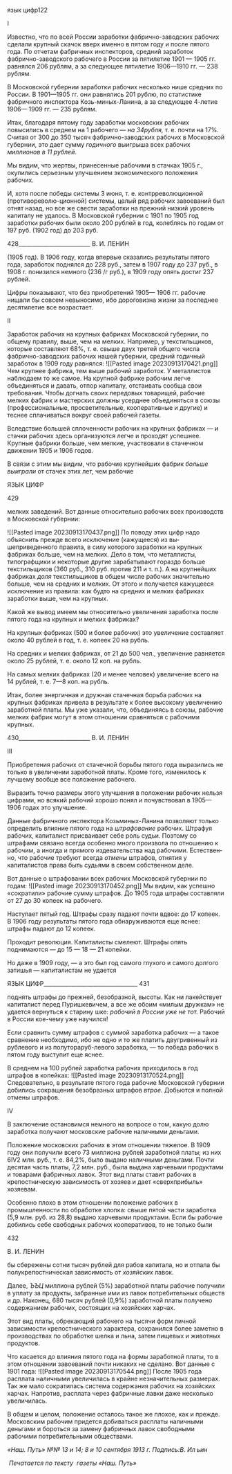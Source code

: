 язык цифр122

I

Известно, что по всей России заработки фабрично-заводских рабочих сделали круп­ный скачок вверх именно в пятом году и после пятого года. По отчетам фабричных ин­спекторов, средний заработок фабрично-заводского рабочего в России за пятилетие 1901 — 1905 гг. равнялся 206 рублям, а за следующее пятилетие 1906—1910 гг. — 238 рублям.

В Московской губернии заработки рабочих несколько нише средних по России. В 1901—1905 гг. они равнялись 201 рублю, по статистике фабричного инспектора Козь-миных-Ланина, а за следующее 4-летие 1906— 1909 гг. — 235 рублям.

Итак, благодаря пятому году заработки московских рабочих повысились в среднем на 1 рабочего — _на 34рубля,_ т. е. почти на 17%. Считая от 300 до 350 тысяч фабрично-заводских рабочих в Московской губернии, это дает сумму _годичного_ выигрыша всех рабочих _миллионов в 11 рублей._

Мы видим, что жертвы, принесенные рабочими в стачках 1905 г., окупились серьез­ным улучшением экономического положения рабочих.

И, хотя после победы системы 3 июня, т. е. контрреволюционной (противореволю-ционной) системы, целый ряд рабочих завоеваний был отнят назад, но все же свести заработки на прежний низкий уровень капиталу не удалось. В Московской губернии с 1901 по 1905 год заработки рабочих были около 200 рублей в год, колеблясь по годам от 197 руб. (1902 год) до 203 руб.

  

428__________________________ В. И. ЛЕНИН

(1905 год). В 1906 году, когда впервые сказались результаты пятого года, заработок поднялся до 228 руб., затем в 1907 году до 237 руб., в 1908 г. понизился немного (236 /г руб.), в 1909 году опять достиг 237 рублей.

Цифры показывают, что без приобретений 1905— 1906 гг. рабочие нищали бы со­всем невыносимо, ибо дороговизна жизни за последнее десятилетие все возрастает.

II

Заработок рабочих на крупных фабриках Московской губернии, по общему правилу, выше, чем на мелких. Например, у текстильщиков, которые составляют 68%, т. е. свы­ше двух третей общего числа фабрично-заводских рабочих нашей губернии, средний годичный заработок в 1909 году равнялся:
![[Pasted image 20230913170421.png]]
Чем крупнее фабрика, тем выше рабочий заработок. У металлистов наблюдаем то же самое. На крупной фабрике рабочим легче объединяться и давать, отпор капиталу, от­стаивать сообща свои требования. Чтобы догнать своих передовых товарищей, рабочие мелких фабрик и мастерских должны усерднее объединяться в союзы (профессиональ­ные, просветительные, кооперативные и другие) и теснее сплачиваться вокруг своей рабочей газеты.

Вследствие большей сплоченности рабочих на крупных фабриках — и стачки рабо­чих здесь организуются легче и проходят успешнее. Крупные фабрики больше, чем мелкие, участвовали в стачечном движении 1905 и 1906 годов.

В связи с этим мы видим, что рабочие крупнейших фабрик _больше выиграли_ от ста­чек этих лет, чем рабочие

  

ЯЗЫК ЦИФР

  

429

  

мелких заведений. Вот данные относительно рабочих всех производств в Московской губернии:

![[Pasted image 20230913170437.png]]
По поводу этих цифр надо объяснить прежде всего исключение (кажущееся) из вы­шеприведенного правила, в силу которого заработки на крупных фабриках больше, чем на мелких. Дело в том, что металлисты, типографщики и некоторые другие зарабаты­вают гораздо больше текстильщиков (360 руб., 310 руб. против 211 и т. п.). А на круп­нейших фабриках _доля_ текстильщиков в общем числе рабочих значительно больше, чем на средних и мелких. От этого и получается кажущееся исключение из правила: как будто на средних и мелких фабриках заработки выше, чем на крупных.

Какой же вывод имеем мы относительно увеличения заработка после пятого года на крупных и мелких фабриках?

На крупных фабриках (500 и более рабочих) это увеличение составляет около 40 рублей в год, т. е. копеек 20 на рубль.

На средних и мелких фабриках, от 21 до 500 чел., увеличение равняется около 25 рублей, т. е. около 12 коп. на рубль.

На самых мелких фабриках (20 и менее человек) увеличение всего на 14 рублей, т. е. 7—8 коп. на рубль.

Итак, более энергичная и дружная стачечная борьба рабочих на крупных фабриках привела в результате к более высокому увеличению заработной платы. Мы уже указа­ли, что, объединяясь в союзы, рабочие мелких фабрик могут в этом отношении срав­няться с рабочими крупных.

  

430__________________________ В. И. ЛЕНИН

III

Приобретения рабочих от стачечной борьбы пятого года выразились не только в увеличении заработной платы. Кроме того, изменилось к лучшему вообще все положе­ние рабочего.

Выразить точно размеры этого улучшения в положении рабочих нельзя цифрами, но всякий рабочий хорошо понял и почувствовал в 1905—1906 годах это улучшение.

Данные фабричного инспектора Козьминых-Ланина позволяют только определить влияние пятого года на _штрафование_ рабочих. Штрафуя рабочих, капиталист присваи­вает себе роль судьи. Поэтому со штрафами связано всегда особенно много произвола по отношению к рабочим, а иногда и прямого издевательства над рабочими. Естествен­но, что рабочие требуют всегда _отмены_ штрафов, отнятия у капиталистов права быть судьями в своем собственном деле.

Вот данные о штрафовании всех рабочих Московской губернии по годам:
![[Pasted image 20230913170452.png]]
Мы видим, как успешно «сократили» рабочие сумму штрафов. До 1905 года штрафы составляли от 27 до 30 копеек на рабочего.

Наступает пятый год. Штрафы сразу падают почти вдвое: до 17 копеек. В 1906 году результаты пятого года обнаруживаются еще яснее: штрафы падают до 12 копеек.

Проходит революция. Капиталисты смелеют. Штрафы опять поднимаются — до 15 — 18 — 21 копейки.

Но даже в 1909 году, — а это был год самого глухого и самого долгого затишья — капиталистам не удается

  

ЯЗЫК ЦИФР__________________________________ 431

поднять штрафы до прежней, безобразной, высоты. Как ни лакействует капиталист пе­ред Пуришкевичем, а все же обоим «милым дружкам» не удается вернуться к стари­ну шке: _рабочий в России уже не тот._ Рабочий в России кое-чему уже научился!

Если сравнить сумму штрафов с суммой заработка рабочих — а такое сравнение не­обходимо, ибо не одно и то же платить двугривенный из рублевого и из полутораруб-левого заработка, — то победа рабочих в пятом году выступит еще яснее.

В среднем на 100 рублей заработка рабочих приходилось в год штрафов в копейках:
![[Pasted image 20230913170524.png]]
Следовательно, в результате пятого года рабочие Московской губернии добились сокращения безобразных штрафов _втрое._ Добьются и полной отмены штрафов.

IV

В заключение остановимся немного на вопросе о том, какую долю заработка полу­чают московские рабочие наличными деньгами.

Положение московских рабочих в этом отношении тяжелое. В 1909 году они полу­чили всего 73 миллиона рублей заработной платы; из них 6IV2 млн. руб., т. е. 84,2%, было выдано наличными деньгами. Почти десятая часть платы, 7,2 млн. руб., была вы­дана харчевыми продуктами и товарами фабричных лавок. Этот вид платы ставит ра­бочих в крепостническую зависимость от хозяев и дает «сверхприбыль» хозяевам.

Особенно плохо в этом отношении положение рабочих в промышленности по обра­ботке хлопка: свыше пятой части заработка (5,9 млн. руб. из 28,8) выдано харчевыми продуктами. Если бы рабочие добились себе свободных рабочих кооперативов, то не только были

  

432

  

В. И. ЛЕНИН

  

бы сбережены сотни тысяч рублей для рабов капитала, но и отпала бы полукрепостни­ческая зависимость от _хозяйских_ лавок.

Далее, _ЪЪЦ_ миллиона рублей (5%) заработной платы рабочие получили в уплату за продукты, забранные ими из лавок потребительных обществ и др. Наконец, 680 тысяч рублей (0,9%) заработной платы получено содержанием рабочих, состоящих на хозяй­ских харчах.

Этот вид платы, обрекающий рабочего на тысячи форм личной зависимости крепо­стнического характера, сохранился более заметно в производствах по обработке шелка и льна, затем пищевых и животных продуктов.

Что касается до влияния пятого года на формы заработной платы, то в этом отноше­нии завоеваний почти никаких не сделано. Вот данные с 1901 года:
![[Pasted image 20230913170544.png]]
После 1905 года расплата наличными увеличилась в крайне незначительных разме­рах. Так же мало сократилась система содержания рабочих на хозяйских харчах. На­против, расплата через фабричные лавки даже несколько увеличилась.

В общем и целом, положение осталось такое же плохое, как и прежде. Московским рабочим придется добиваться расплаты наличными деньгами и бороться за замену фабричных лавок свободными рабочими потребительными обществами.

  

_«Наш. Путь» №№ 13 и 14; 8 и 10 сентября 1913 г. Подпись:В. Ил ьин_

  

 _Печатается по тексту_  _газеты «Наш. Путь»_
 